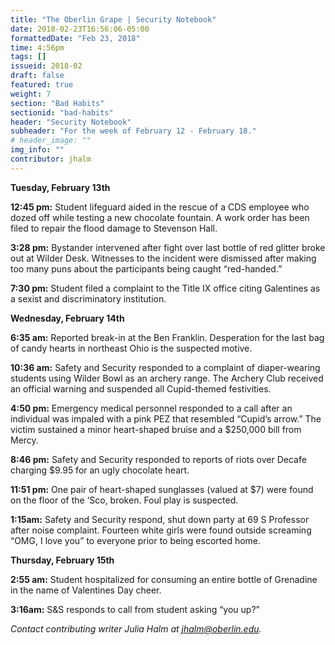 ```yaml
---
title: "The Oberlin Grape | Security Notebook"
date: 2018-02-23T16:56:06-05:00
formattedDate: "Feb 23, 2018"
time: 4:56pm
tags: []
issueid: 2018-02
draft: false
featured: true
weight: 7 
section: "Bad Habits"
sectionid: "bad-habits"
header: "Security Notebook"
subheader: "For the week of February 12 - February 18."
# header_image: ""
img_info: ""
contributor: jhalm
---
```


**Tuesday, February 13th** 

**12:45 pm:** Student lifeguard aided in the rescue of a CDS employee who dozed off while testing a new chocolate fountain. A work order has been filed to repair the flood damage to Stevenson Hall.  

**3:28 pm:** Bystander intervened after fight over last bottle of red glitter broke out at Wilder Desk. Witnesses to the incident were dismissed after making too many puns about the participants being caught “red-handed.”

**7:30 pm:** Student filed a complaint to the Title IX office citing Galentines as a sexist and discriminatory institution. 

**Wednesday, February 14th** 

**6:35 am:** Reported break-in at the Ben Franklin. Desperation for the last bag of candy hearts in northeast Ohio is the suspected motive. 

**10:36 am:** Safety and Security responded to a complaint of diaper-wearing students using Wilder Bowl as an archery range. The Archery Club received an official warning and suspended all Cupid-themed festivities. 

**4:50 pm:** Emergency medical personnel responded to a call after an individual was impaled with a pink PEZ that resembled “Cupid’s arrow.” The victim sustained a minor heart-shaped bruise and a $250,000 bill from Mercy.

**8:46 pm:** Safety and Security responded to reports of riots over Decafe charging $9.95 for an ugly chocolate heart. 

**11:51 pm:** One pair of heart-shaped sunglasses (valued at $7) were found on the floor of the ‘Sco, broken. Foul play is suspected. 

**1:15am:** Safety and Security respond, shut down party at 69 S Professor after noise complaint. Fourteen white girls were found outside screaming “OMG, I love you” to everyone prior to being escorted home.

**Thursday, February 15th** 

**2:55 am:** Student hospitalized for consuming an entire bottle of Grenadine in the name of Valentines Day cheer. 

**3:16am:** S&S responds to call from student asking “you up?”

*Contact contributing writer Julia Halm at jhalm@oberlin.edu.*
